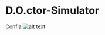 # D.O.ctor-Simulator
Confia
![alt text](https://vandal-us.s3.amazonaws.com/spree/products/5f8773419d88ea0c98c34328/tiny/Will%20Smith%20-%20Confia.jpg "Logo Title Text 1")
